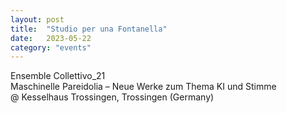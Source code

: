 ```yaml
---
layout: post
title:  "Studio per una Fontanella"
date:   2023-05-22
category: "events"
---
```

Ensemble Collettivo_21 <br>
Maschinelle Pareidolia – Neue Werke zum Thema KI und Stimme <br>
@ Kesselhaus Trossingen, Trossingen (Germany)